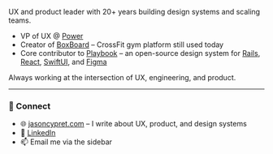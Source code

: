 UX and product leader with 20+ years building design systems and scaling teams.

- VP of UX @ [Power](https://github.com/powerhome)  
- Creator of [BoxBoard](https://github.com/BoxBoard) – CrossFit gym platform still used today  
- Core contributor to [Playbook](https://github.com/powerhome/playbook) – an open-source design system for [Rails](https://github.com/powerhome/playbook), [React](https://github.com/powerhome/playbook), [SwiftUI](https://github.com/powerhome/playbook-swift), and [Figma](https://www.figma.com/community/file/1320084191991515570)

Always working at the intersection of UX, engineering, and product.

---

### 🔗 Connect
- 🌐 [jasoncypret.com](https://jasoncypret.com) – I write about UX, product, and design systems  
- 💼 [LinkedIn](https://www.linkedin.com/in/jasoncypret)  
- 📫 Email me via the sidebar
